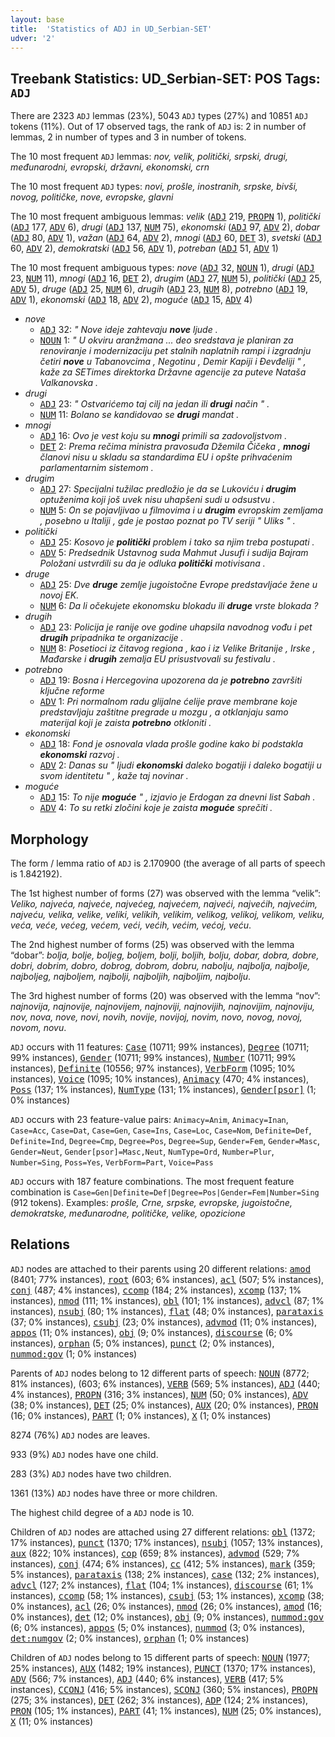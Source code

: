 ```yaml
---
layout: base
title:  'Statistics of ADJ in UD_Serbian-SET'
udver: '2'
---
```


## Treebank Statistics: UD_Serbian-SET: POS Tags: `ADJ`

There are 2323 `ADJ` lemmas (23%), 5043 `ADJ` types (27%) and 10851 `ADJ` tokens (11%).
Out of 17 observed tags, the rank of `ADJ` is: 2 in number of lemmas, 2 in number of types and 3 in number of tokens.

The 10 most frequent `ADJ` lemmas: <em>nov, velik, politički, srpski, drugi, međunarodni, evropski, državni, ekonomski, crn</em>

The 10 most frequent `ADJ` types:  <em>novi, prošle, inostranih, srpske, bivši, novog, političke, nove, evropske, glavni</em>

The 10 most frequent ambiguous lemmas: <em>velik</em> (<tt><a href="sr_set-pos-ADJ.html">ADJ</a></tt> 219, <tt><a href="sr_set-pos-PROPN.html">PROPN</a></tt> 1), <em>politički</em> (<tt><a href="sr_set-pos-ADJ.html">ADJ</a></tt> 177, <tt><a href="sr_set-pos-ADV.html">ADV</a></tt> 6), <em>drugi</em> (<tt><a href="sr_set-pos-ADJ.html">ADJ</a></tt> 137, <tt><a href="sr_set-pos-NUM.html">NUM</a></tt> 75), <em>ekonomski</em> (<tt><a href="sr_set-pos-ADJ.html">ADJ</a></tt> 97, <tt><a href="sr_set-pos-ADV.html">ADV</a></tt> 2), <em>dobar</em> (<tt><a href="sr_set-pos-ADJ.html">ADJ</a></tt> 80, <tt><a href="sr_set-pos-ADV.html">ADV</a></tt> 1), <em>važan</em> (<tt><a href="sr_set-pos-ADJ.html">ADJ</a></tt> 64, <tt><a href="sr_set-pos-ADV.html">ADV</a></tt> 2), <em>mnogi</em> (<tt><a href="sr_set-pos-ADJ.html">ADJ</a></tt> 60, <tt><a href="sr_set-pos-DET.html">DET</a></tt> 3), <em>svetski</em> (<tt><a href="sr_set-pos-ADJ.html">ADJ</a></tt> 60, <tt><a href="sr_set-pos-ADV.html">ADV</a></tt> 2), <em>demokratski</em> (<tt><a href="sr_set-pos-ADJ.html">ADJ</a></tt> 56, <tt><a href="sr_set-pos-ADV.html">ADV</a></tt> 1), <em>potreban</em> (<tt><a href="sr_set-pos-ADJ.html">ADJ</a></tt> 51, <tt><a href="sr_set-pos-ADV.html">ADV</a></tt> 1)

The 10 most frequent ambiguous types:  <em>nove</em> (<tt><a href="sr_set-pos-ADJ.html">ADJ</a></tt> 32, <tt><a href="sr_set-pos-NOUN.html">NOUN</a></tt> 1), <em>drugi</em> (<tt><a href="sr_set-pos-ADJ.html">ADJ</a></tt> 23, <tt><a href="sr_set-pos-NUM.html">NUM</a></tt> 11), <em>mnogi</em> (<tt><a href="sr_set-pos-ADJ.html">ADJ</a></tt> 16, <tt><a href="sr_set-pos-DET.html">DET</a></tt> 2), <em>drugim</em> (<tt><a href="sr_set-pos-ADJ.html">ADJ</a></tt> 27, <tt><a href="sr_set-pos-NUM.html">NUM</a></tt> 5), <em>politički</em> (<tt><a href="sr_set-pos-ADJ.html">ADJ</a></tt> 25, <tt><a href="sr_set-pos-ADV.html">ADV</a></tt> 5), <em>druge</em> (<tt><a href="sr_set-pos-ADJ.html">ADJ</a></tt> 25, <tt><a href="sr_set-pos-NUM.html">NUM</a></tt> 6), <em>drugih</em> (<tt><a href="sr_set-pos-ADJ.html">ADJ</a></tt> 23, <tt><a href="sr_set-pos-NUM.html">NUM</a></tt> 8), <em>potrebno</em> (<tt><a href="sr_set-pos-ADJ.html">ADJ</a></tt> 19, <tt><a href="sr_set-pos-ADV.html">ADV</a></tt> 1), <em>ekonomski</em> (<tt><a href="sr_set-pos-ADJ.html">ADJ</a></tt> 18, <tt><a href="sr_set-pos-ADV.html">ADV</a></tt> 2), <em>moguće</em> (<tt><a href="sr_set-pos-ADJ.html">ADJ</a></tt> 15, <tt><a href="sr_set-pos-ADV.html">ADV</a></tt> 4)


* <em>nove</em>
  * <tt><a href="sr_set-pos-ADJ.html">ADJ</a></tt> 32: <em>" Nove ideje zahtevaju <b>nove</b> ljude .</em>
  * <tt><a href="sr_set-pos-NOUN.html">NOUN</a></tt> 1: <em>" U okviru aranžmana ... deo sredstava je planiran za renoviranje i modernizaciju pet stalnih naplatnih rampi i izgradnju četiri <b>nove</b> u Tabanovcima , Negotinu , Demir Kapiji i Đevđeliji " , kaže za SETimes direktorka Državne agencije za puteve Nataša Valkanovska .</em>
* <em>drugi</em>
  * <tt><a href="sr_set-pos-ADJ.html">ADJ</a></tt> 23: <em>" Ostvarićemo taj cilj na jedan ili <b>drugi</b> način " .</em>
  * <tt><a href="sr_set-pos-NUM.html">NUM</a></tt> 11: <em>Bolano se kandidovao se <b>drugi</b> mandat .</em>
* <em>mnogi</em>
  * <tt><a href="sr_set-pos-ADJ.html">ADJ</a></tt> 16: <em>Ovo je vest koju su <b>mnogi</b> primili sa zadovoljstvom .</em>
  * <tt><a href="sr_set-pos-DET.html">DET</a></tt> 2: <em>Prema rečima ministra pravosuđa Džemila Čičeka , <b>mnogi</b> članovi nisu u skladu sa standardima EU i opšte prihvaćenim parlamentarnim sistemom .</em>
* <em>drugim</em>
  * <tt><a href="sr_set-pos-ADJ.html">ADJ</a></tt> 27: <em>Specijalni tužilac predložio je da se Lukoviću i <b>drugim</b> optuženima koji još uvek nisu uhapšeni sudi u odsustvu .</em>
  * <tt><a href="sr_set-pos-NUM.html">NUM</a></tt> 5: <em>On se pojavljivao u filmovima i u <b>drugim</b> evropskim zemljama , posebno u Italiji , gde je postao poznat po TV seriji " Uliks " .</em>
* <em>politički</em>
  * <tt><a href="sr_set-pos-ADJ.html">ADJ</a></tt> 25: <em>Kosovo je <b>politički</b> problem i tako sa njim treba postupati .</em>
  * <tt><a href="sr_set-pos-ADV.html">ADV</a></tt> 5: <em>Predsednik Ustavnog suda Mahmut Jusufi i sudija Bajram Položani ustvrdili su da je odluka <b>politički</b> motivisana .</em>
* <em>druge</em>
  * <tt><a href="sr_set-pos-ADJ.html">ADJ</a></tt> 25: <em>Dve <b>druge</b> zemlje jugoistočne Evrope predstavljaće žene u novoj EK.</em>
  * <tt><a href="sr_set-pos-NUM.html">NUM</a></tt> 6: <em>Da li očekujete ekonomsku blokadu ili <b>druge</b> vrste blokada ?</em>
* <em>drugih</em>
  * <tt><a href="sr_set-pos-ADJ.html">ADJ</a></tt> 23: <em>Policija je ranije ove godine uhapsila navodnog vođu i pet <b>drugih</b> pripadnika te organizacije .</em>
  * <tt><a href="sr_set-pos-NUM.html">NUM</a></tt> 8: <em>Posetioci iz čitavog regiona , kao i iz Velike Britanije , Irske , Mađarske i <b>drugih</b> zemalja EU prisustvovali su festivalu .</em>
* <em>potrebno</em>
  * <tt><a href="sr_set-pos-ADJ.html">ADJ</a></tt> 19: <em>Bosna i Hercegovina upozorena da je <b>potrebno</b> završiti ključne reforme</em>
  * <tt><a href="sr_set-pos-ADV.html">ADV</a></tt> 1: <em>Pri normalnom radu glijalne ćelije prave membrane koje predstavljaju zaštitne pregrade u mozgu , a otklanjaju samo materijal koji je zaista <b>potrebno</b> otkloniti .</em>
* <em>ekonomski</em>
  * <tt><a href="sr_set-pos-ADJ.html">ADJ</a></tt> 18: <em>Fond je osnovala vlada prošle godine kako bi podstakla <b>ekonomski</b> razvoj .</em>
  * <tt><a href="sr_set-pos-ADV.html">ADV</a></tt> 2: <em>Danas su " ljudi <b>ekonomski</b> daleko bogatiji i daleko bogatiji u svom identitetu " , kaže taj novinar .</em>
* <em>moguće</em>
  * <tt><a href="sr_set-pos-ADJ.html">ADJ</a></tt> 15: <em>To nije <b>moguće</b> " , izjavio je Erdogan za dnevni list Sabah .</em>
  * <tt><a href="sr_set-pos-ADV.html">ADV</a></tt> 4: <em>To su retki zločini koje je zaista <b>moguće</b> sprečiti .</em>

## Morphology

The form / lemma ratio of `ADJ` is 2.170900 (the average of all parts of speech is 1.842192).

The 1st highest number of forms (27) was observed with the lemma “velik”: <em>Veliko, najveća, najveće, najvećeg, najvećem, najveći, najvećih, najvećim, najveću, velika, velike, veliki, velikih, velikim, velikog, velikoj, velikom, veliku, veća, veće, većeg, većem, veći, većih, većim, većoj, veću</em>.

The 2nd highest number of forms (25) was observed with the lemma “dobar”: <em>bolja, bolje, boljeg, boljem, bolji, boljih, bolju, dobar, dobra, dobre, dobri, dobrim, dobro, dobrog, dobrom, dobru, nabolju, najbolja, najbolje, najboljeg, najboljem, najbolji, najboljih, najboljim, najbolju</em>.

The 3rd highest number of forms (20) was observed with the lemma “nov”: <em>najnovija, najnovije, najnovijem, najnoviji, najnovijih, najnovijim, najnoviju, nov, nova, nove, novi, novih, novije, novijoj, novim, novo, novog, novoj, novom, novu</em>.

`ADJ` occurs with 11 features: <tt><a href="sr_set-feat-Case.html">Case</a></tt> (10711; 99% instances), <tt><a href="sr_set-feat-Degree.html">Degree</a></tt> (10711; 99% instances), <tt><a href="sr_set-feat-Gender.html">Gender</a></tt> (10711; 99% instances), <tt><a href="sr_set-feat-Number.html">Number</a></tt> (10711; 99% instances), <tt><a href="sr_set-feat-Definite.html">Definite</a></tt> (10556; 97% instances), <tt><a href="sr_set-feat-VerbForm.html">VerbForm</a></tt> (1095; 10% instances), <tt><a href="sr_set-feat-Voice.html">Voice</a></tt> (1095; 10% instances), <tt><a href="sr_set-feat-Animacy.html">Animacy</a></tt> (470; 4% instances), <tt><a href="sr_set-feat-Poss.html">Poss</a></tt> (137; 1% instances), <tt><a href="sr_set-feat-NumType.html">NumType</a></tt> (131; 1% instances), <tt><a href="sr_set-feat-Gender-psor.html">Gender[psor]</a></tt> (1; 0% instances)

`ADJ` occurs with 23 feature-value pairs: `Animacy=Anim`, `Animacy=Inan`, `Case=Acc`, `Case=Dat`, `Case=Gen`, `Case=Ins`, `Case=Loc`, `Case=Nom`, `Definite=Def`, `Definite=Ind`, `Degree=Cmp`, `Degree=Pos`, `Degree=Sup`, `Gender=Fem`, `Gender=Masc`, `Gender=Neut`, `Gender[psor]=Masc,Neut`, `NumType=Ord`, `Number=Plur`, `Number=Sing`, `Poss=Yes`, `VerbForm=Part`, `Voice=Pass`

`ADJ` occurs with 187 feature combinations.
The most frequent feature combination is `Case=Gen|Definite=Def|Degree=Pos|Gender=Fem|Number=Sing` (912 tokens).
Examples: <em>prošle, Crne, srpske, evropske, jugoistočne, demokratske, međunarodne, političke, velike, opozicione</em>


## Relations

`ADJ` nodes are attached to their parents using 20 different relations: <tt><a href="sr_set-dep-amod.html">amod</a></tt> (8401; 77% instances), <tt><a href="sr_set-dep-root.html">root</a></tt> (603; 6% instances), <tt><a href="sr_set-dep-acl.html">acl</a></tt> (507; 5% instances), <tt><a href="sr_set-dep-conj.html">conj</a></tt> (487; 4% instances), <tt><a href="sr_set-dep-ccomp.html">ccomp</a></tt> (184; 2% instances), <tt><a href="sr_set-dep-xcomp.html">xcomp</a></tt> (137; 1% instances), <tt><a href="sr_set-dep-nmod.html">nmod</a></tt> (111; 1% instances), <tt><a href="sr_set-dep-obl.html">obl</a></tt> (101; 1% instances), <tt><a href="sr_set-dep-advcl.html">advcl</a></tt> (87; 1% instances), <tt><a href="sr_set-dep-nsubj.html">nsubj</a></tt> (80; 1% instances), <tt><a href="sr_set-dep-flat.html">flat</a></tt> (48; 0% instances), <tt><a href="sr_set-dep-parataxis.html">parataxis</a></tt> (37; 0% instances), <tt><a href="sr_set-dep-csubj.html">csubj</a></tt> (23; 0% instances), <tt><a href="sr_set-dep-advmod.html">advmod</a></tt> (11; 0% instances), <tt><a href="sr_set-dep-appos.html">appos</a></tt> (11; 0% instances), <tt><a href="sr_set-dep-obj.html">obj</a></tt> (9; 0% instances), <tt><a href="sr_set-dep-discourse.html">discourse</a></tt> (6; 0% instances), <tt><a href="sr_set-dep-orphan.html">orphan</a></tt> (5; 0% instances), <tt><a href="sr_set-dep-punct.html">punct</a></tt> (2; 0% instances), <tt><a href="sr_set-dep-nummod-gov.html">nummod:gov</a></tt> (1; 0% instances)

Parents of `ADJ` nodes belong to 12 different parts of speech: <tt><a href="sr_set-pos-NOUN.html">NOUN</a></tt> (8772; 81% instances),  (603; 6% instances), <tt><a href="sr_set-pos-VERB.html">VERB</a></tt> (569; 5% instances), <tt><a href="sr_set-pos-ADJ.html">ADJ</a></tt> (440; 4% instances), <tt><a href="sr_set-pos-PROPN.html">PROPN</a></tt> (316; 3% instances), <tt><a href="sr_set-pos-NUM.html">NUM</a></tt> (50; 0% instances), <tt><a href="sr_set-pos-ADV.html">ADV</a></tt> (38; 0% instances), <tt><a href="sr_set-pos-DET.html">DET</a></tt> (25; 0% instances), <tt><a href="sr_set-pos-AUX.html">AUX</a></tt> (20; 0% instances), <tt><a href="sr_set-pos-PRON.html">PRON</a></tt> (16; 0% instances), <tt><a href="sr_set-pos-PART.html">PART</a></tt> (1; 0% instances), <tt><a href="sr_set-pos-X.html">X</a></tt> (1; 0% instances)

8274 (76%) `ADJ` nodes are leaves.

933 (9%) `ADJ` nodes have one child.

283 (3%) `ADJ` nodes have two children.

1361 (13%) `ADJ` nodes have three or more children.

The highest child degree of a `ADJ` node is 10.

Children of `ADJ` nodes are attached using 27 different relations: <tt><a href="sr_set-dep-obl.html">obl</a></tt> (1372; 17% instances), <tt><a href="sr_set-dep-punct.html">punct</a></tt> (1370; 17% instances), <tt><a href="sr_set-dep-nsubj.html">nsubj</a></tt> (1057; 13% instances), <tt><a href="sr_set-dep-aux.html">aux</a></tt> (822; 10% instances), <tt><a href="sr_set-dep-cop.html">cop</a></tt> (659; 8% instances), <tt><a href="sr_set-dep-advmod.html">advmod</a></tt> (529; 7% instances), <tt><a href="sr_set-dep-conj.html">conj</a></tt> (474; 6% instances), <tt><a href="sr_set-dep-cc.html">cc</a></tt> (412; 5% instances), <tt><a href="sr_set-dep-mark.html">mark</a></tt> (359; 5% instances), <tt><a href="sr_set-dep-parataxis.html">parataxis</a></tt> (138; 2% instances), <tt><a href="sr_set-dep-case.html">case</a></tt> (132; 2% instances), <tt><a href="sr_set-dep-advcl.html">advcl</a></tt> (127; 2% instances), <tt><a href="sr_set-dep-flat.html">flat</a></tt> (104; 1% instances), <tt><a href="sr_set-dep-discourse.html">discourse</a></tt> (61; 1% instances), <tt><a href="sr_set-dep-ccomp.html">ccomp</a></tt> (58; 1% instances), <tt><a href="sr_set-dep-csubj.html">csubj</a></tt> (53; 1% instances), <tt><a href="sr_set-dep-xcomp.html">xcomp</a></tt> (38; 0% instances), <tt><a href="sr_set-dep-acl.html">acl</a></tt> (26; 0% instances), <tt><a href="sr_set-dep-nmod.html">nmod</a></tt> (26; 0% instances), <tt><a href="sr_set-dep-amod.html">amod</a></tt> (16; 0% instances), <tt><a href="sr_set-dep-det.html">det</a></tt> (12; 0% instances), <tt><a href="sr_set-dep-obj.html">obj</a></tt> (9; 0% instances), <tt><a href="sr_set-dep-nummod-gov.html">nummod:gov</a></tt> (6; 0% instances), <tt><a href="sr_set-dep-appos.html">appos</a></tt> (5; 0% instances), <tt><a href="sr_set-dep-nummod.html">nummod</a></tt> (3; 0% instances), <tt><a href="sr_set-dep-det-numgov.html">det:numgov</a></tt> (2; 0% instances), <tt><a href="sr_set-dep-orphan.html">orphan</a></tt> (1; 0% instances)

Children of `ADJ` nodes belong to 15 different parts of speech: <tt><a href="sr_set-pos-NOUN.html">NOUN</a></tt> (1977; 25% instances), <tt><a href="sr_set-pos-AUX.html">AUX</a></tt> (1482; 19% instances), <tt><a href="sr_set-pos-PUNCT.html">PUNCT</a></tt> (1370; 17% instances), <tt><a href="sr_set-pos-ADV.html">ADV</a></tt> (566; 7% instances), <tt><a href="sr_set-pos-ADJ.html">ADJ</a></tt> (440; 6% instances), <tt><a href="sr_set-pos-VERB.html">VERB</a></tt> (417; 5% instances), <tt><a href="sr_set-pos-CCONJ.html">CCONJ</a></tt> (416; 5% instances), <tt><a href="sr_set-pos-SCONJ.html">SCONJ</a></tt> (360; 5% instances), <tt><a href="sr_set-pos-PROPN.html">PROPN</a></tt> (275; 3% instances), <tt><a href="sr_set-pos-DET.html">DET</a></tt> (262; 3% instances), <tt><a href="sr_set-pos-ADP.html">ADP</a></tt> (124; 2% instances), <tt><a href="sr_set-pos-PRON.html">PRON</a></tt> (105; 1% instances), <tt><a href="sr_set-pos-PART.html">PART</a></tt> (41; 1% instances), <tt><a href="sr_set-pos-NUM.html">NUM</a></tt> (25; 0% instances), <tt><a href="sr_set-pos-X.html">X</a></tt> (11; 0% instances)

